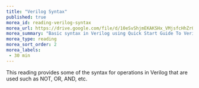 ```yaml
---
title: "Verilog Syntax"
published: true
morea_id: reading-verilog-syntax
morea_url: https://drive.google.com/file/d/10eSvShjmEKAKSHx_VMjsfcHhZrO8oEX5/view 
morea_summary: "Basic syntax in Verilog using Quick Start Guide To Verilog Textbook. Read Chapters 1 and 2"
morea_type: reading
morea_sort_order: 2
morea_labels:
 - 30 min
---
```

This reading provides some of the syntax for operations in Verilog that are used such as NOT, OR, AND, etc.

